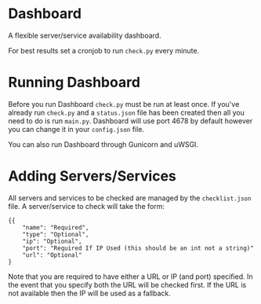 Dashboard
===
A flexible server/service availability dashboard.

For best results set a cronjob to run `check.py` every minute.

Running Dashboard
===
Before you run Dashboard `check.py` must be run at least once. If you've already run `check.py` and a `status.json` file has been created then all you need to do is run `main.py`. Dashboard will use port 4678 by default however you can change it in your `config.json` file.

You can also run Dashboard through Gunicorn and uWSGI.

Adding Servers/Services
===

All servers and services to be checked are managed by the `checklist.json` file. A server/service to check will take the form:
```
{{
    "name": "Required",
    "type": "Optional",
    "ip": "Optional",
    "port": "Required If IP Used (this should be an int not a string)"
    "url": "Optional"
}
```
Note that you are required to have either a URL or IP (and port) specified. In the event that you specify both the URL will be checked first. If the URL is not available then the IP will be used as a fallback.
